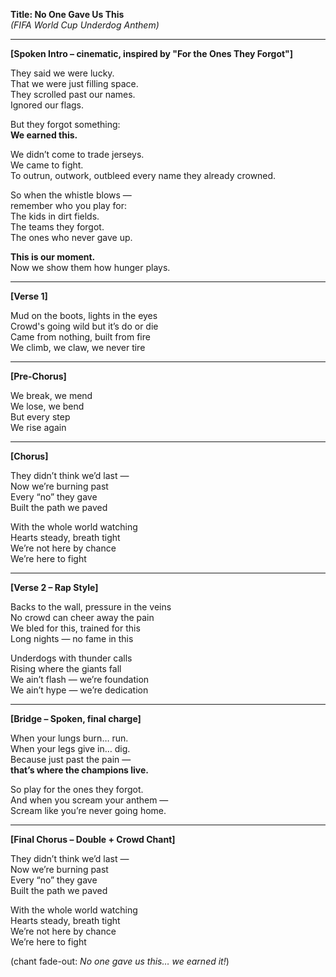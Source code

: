 **Title: No One Gave Us This**  
_(FIFA World Cup Underdog Anthem)_

---

**[Spoken Intro – cinematic, inspired by "For the Ones They Forgot"]**

They said we were lucky.  
That we were just filling space.  
They scrolled past our names.  
Ignored our flags.

But they forgot something:  
**We earned this.**

We didn’t come to trade jerseys.  
We came to fight.  
To outrun, outwork, outbleed every name they already crowned.

So when the whistle blows —  
remember who you play for:  
The kids in dirt fields.  
The teams they forgot.  
The ones who never gave up.

**This is our moment.**  
Now we show them how hunger plays.

---

**[Verse 1]**

Mud on the boots, lights in the eyes  
Crowd's going wild but it’s do or die  
Came from nothing, built from fire  
We climb, we claw, we never tire

---

**[Pre-Chorus]**

We break, we mend  
We lose, we bend  
But every step  
We rise again

---

**[Chorus]**

They didn’t think we’d last —  
Now we’re burning past  
Every “no” they gave  
Built the path we paved

With the whole world watching  
Hearts steady, breath tight  
We’re not here by chance  
We’re here to fight

---

**[Verse 2 – Rap Style]**

Backs to the wall, pressure in the veins  
No crowd can cheer away the pain  
We bled for this, trained for this  
Long nights — no fame in this

Underdogs with thunder calls  
Rising where the giants fall  
We ain’t flash — we’re foundation  
We ain’t hype — we’re dedication

---

**[Bridge – Spoken, final charge]**

When your lungs burn… run.  
When your legs give in… dig.  
Because just past the pain —  
**that’s where the champions live.**

So play for the ones they forgot.  
And when you scream your anthem —  
Scream like you’re never going home.

---

**[Final Chorus – Double + Crowd Chant]**

They didn’t think we’d last —  
Now we’re burning past  
Every “no” they gave  
Built the path we paved

With the whole world watching  
Hearts steady, breath tight  
We’re not here by chance  
We’re here to fight

(chant fade-out: _No one gave us this… we earned it!_)